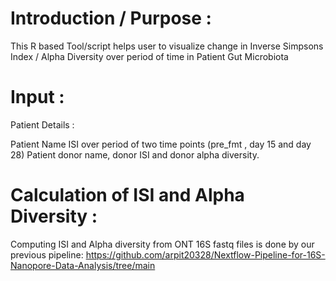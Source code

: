 # Introduction / Purpose :

This R based Tool/script helps user to visualize change in Inverse Simpsons Index / Alpha Diversity over period of time in Patient Gut Microbiota 

# Input : 

Patient Details :

Patient Name 
ISI over period of two time points (pre_fmt , day 15 and day 28)
Patient donor name, donor ISI  and donor alpha diversity.


# Calculation of ISI and Alpha Diversity : 

Computing ISI and Alpha diversity from ONT 16S fastq files is done by our previous pipeline: https://github.com/arpit20328/Nextflow-Pipeline-for-16S-Nanopore-Data-Analysis/tree/main

